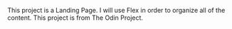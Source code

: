 This project is a Landing Page. I will use Flex in order to organize all of the content. This project is from The Odin Project.